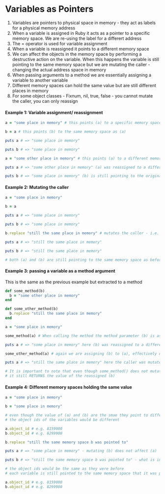 # Variables as Pointers

1. Variables are pointers to physical space in memory - they act as labels for a physical memory address
2. When a variable is assigned in Ruby it acts as a pointer to a specific memory space.
We are re-using the label for a differert address
3. The = operator is used for variable assignment
4. When a variable is reassigned it points to a different memory space
5. We can affect the objects in the memory space by performing a destructive action on the variable.
When this happens the variable is still pointing to the same memory space but we are mutating the caller -
changing the actual address space in memory
6. When passing arguments to a method we are essentially assigning a variable to another variable
7. Different memory spaces can hold the same value but are still different places in memory
8. For some object classes - Fixnum, nil, true, false - you cannot mutate the caller, you can only reassign

#### Example 1: Variable assignment/ reassignment
```ruby
a = "some place in memory" # this points (a) to a specific memory space

b = a # this points (b) to the same memory space as (a)

puts a # => "some place in memory"

puts b # => "some place in memory"

a = "some other place in memory" # this points (a) to a different memory space

puts a # => "some other place in memory" (a) was reassigned to a different memory space

puts b # => "some place in memory" (b) is still pointing to the original memory space. It was not reassigned 
```

#### Example 2: Mutating the caller
```ruby
a = "some place in memory"

b = a

puts a # => "some place in memory"

puts b # => "some place in memory"

b.replace "still the same place in memory" # mutates the caller - i.e. changes what is in the memory space

puts a # => "still the same place in memory"

puts b # => "still the same place in memory"

# both (a) and (b) are still pointing to the same memory space as before but what is in that space has changed
```

#### Example 3: passing a variable as a method argument
This is the same as the previous example but extracted to a method
```ruby
def some_method(b)
  b = "some other place in memory"
end

def some_other_method(b)
  b.replace "still the same place in memory"
end

a = "some place in memory"

some_method(a) # When calling the method the method parameter (b) is assigned to the method call argument (a)

puts a # => "some place in memory" here (b) was reassigned to a different memory space. The caller was not mutated.

some_other_method(a) # again we are assigning (b) to (a), effectively doing this: b = a

puts a # => "still the same place in memory" here the caller was mutated - what was in the memory space was changed.

# It is important to note that even though some_method() does not mutate the caller (a) 
# it still RETURNS the value of the reassigned (b)
```

#### Example 4: Different memory spaces holding the same value
```ruby
a = "some place in memory"

b = "some place in memory"

# even though the value of (a) and (b) are the smae they point to different spaces in memory
# the object ids of the variables would be different

a.object_id # e.g. 8159000
b.object_id # e.g. 8299900

b.replace "still the same memory space b was pointed to"

puts a # => "some place in memory" - mutating (b) does not affect (a)

puts b # => "still the same memory space b was pointed to" - what is in the memory space (b) is pointed to has changed

# the object ids would be the same as they were before
# each variable is still pointed to the same memory space that it was previously

a.object_id # e.g. 8159000
b.object_id # e.g. 8299900
```